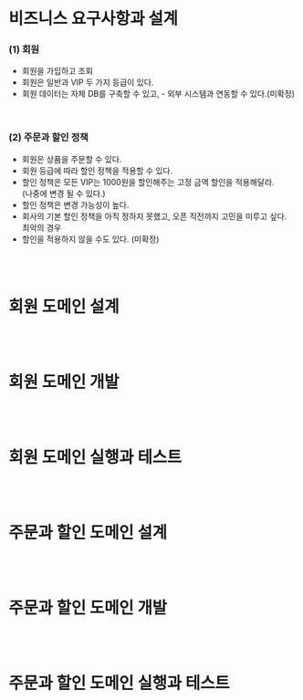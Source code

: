 
# 비즈니스 요구사항과 설계
### (1) 회원<br>
  - 회원을 가입하고 조회<br>
  - 회원은 일반과 VIP 두 가지 등급이 있다.<br>
  - 회원 데이터는 자체 DB를 구축할 수 있고, - 외부 시스템과 연동할 수 있다.(미확정)<br>
<br>

### (2) 주문과 할인 정책<br>
- 회원은 상품을 주문할 수 있다.<br>
- 회원 등급에 따라 할인 정책을 적용할 수 있다.<br>
- 할인 정책은 모든 VIP는 1000원을 할인해주는 고정 금액 할인을 적용해달라. <br>(나중에 변경 될 수 있다.)<br>
- 할인 정책은 변경 가능성이 높다.<br>
-  회사의 기본 할인 정책을 아직 정하지 못했고, 오픈 직전까지 고민을 미루고 싶다.<br> 최악의 경우
 - 할인을 적용하지 않을 수도 있다. (미확정)
<br>
<br>


# 회원 도메인 설계

<br>
<br>

# 회원 도메인 개발

<br>
<br>

# 회원 도메인 실행과 테스트

<br>
<br>

# 주문과 할인 도메인 설계

<br>
<br>

# 주문과 할인 도메인 개발

<br>
<br>

# 주문과 할인 도메인 실행과 테스트